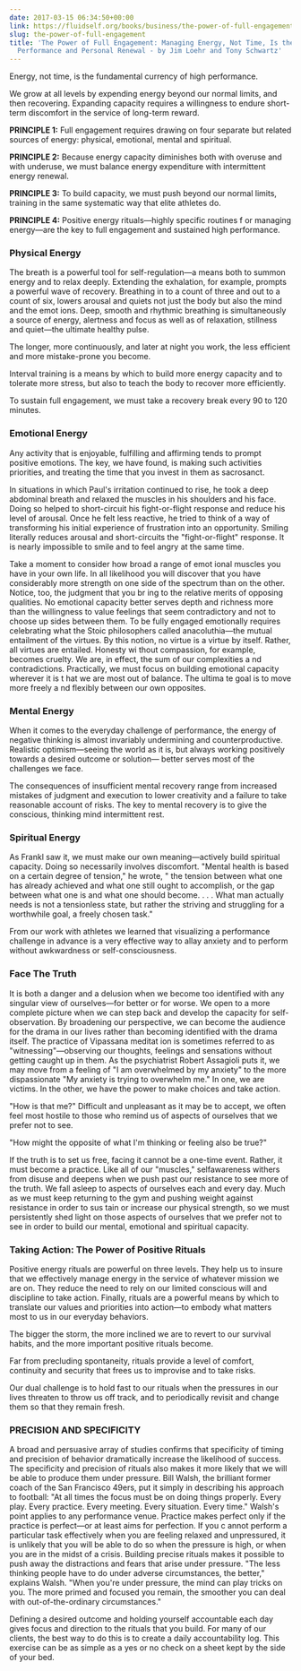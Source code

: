 ```yaml
---
date: 2017-03-15 06:34:50+00:00
link: https://fluidself.org/books/business/the-power-of-full-engagement
slug: the-power-of-full-engagement
title: 'The Power of Full Engagement: Managing Energy, Not Time, Is the Key to High
  Performance and Personal Renewal - by Jim Loehr and Tony Schwartz'
---
```


Energy, not time, is the fundamental currency of high performance.

We grow at all levels by expending energy beyond our normal limits, and then recovering. Expanding capacity requires a willingness to endure short-term discomfort in the service of long-term reward.

**PRINCIPLE 1:** Full engagement requires drawing on four separate but related sources of energy: physical, emotional, mental and spiritual.

**PRINCIPLE 2:** Because energy capacity diminishes both with overuse and with underuse, we must balance energy expenditure with intermittent energy renewal.

**PRINCIPLE 3:** To build capacity, we must push beyond our normal limits, training in the same systematic way that elite athletes do.

**PRINCIPLE 4:** Positive energy rituals—highly specific routines f or managing energy—are the key to full engagement and sustained high performance.

### Physical Energy

The breath is a powerful tool for self-regulation—a means both to summon energy and to relax deeply. Extending the exhalation, for example, prompts a powerful wave of recovery. Breathing in to a count of three and out to a count of six, lowers arousal and quiets not just the body but also the mind and the emot ions. Deep, smooth and rhythmic breathing is simultaneously a source of energy, alertness and focus as well as of relaxation, stillness and quiet—the ultimate healthy pulse.

The longer, more continuously, and later at night you work, the less efficient and more mistake-prone you become.

Interval training is a means by which to build more energy capacity and to tolerate more stress, but also to teach the body to recover more efficiently.

To sustain full engagement, we must take a recovery break every 90 to 120 minutes.

### Emotional Energy

Any activity that is enjoyable, fulfilling and affirming tends to prompt positive emotions. The key, we have found, is making such activities priorities, and treating the time that you invest in them as sacrosanct.

In situations in which Paul's irritation continued to rise, he took a deep abdominal breath and relaxed the muscles in his shoulders and his face. Doing so helped to short-circuit his fight-or-flight response and reduce his level of arousal. Once he felt less reactive, he tried to think of a way of transforming his initial experience of frustration into an opportunity. Smiling literally reduces arousal and short-circuits the "fight-or-flight" response. It is nearly impossible to smile and to feel angry at the same time.

Take a moment to consider how broad a range of emot ional muscles you have in your own life. In all likelihood you will discover that you have considerably more strength on one side of the spectrum than on the other. Notice, too, the judgment that you br ing to the relative merits of opposing qualities. No emotional capacity better serves depth and richness more than the willingness to value feelings that seem contradictory and not to choose up sides between them. To be fully engaged emotionally requires celebrating what the Stoic philosophers called anacoluthia—the mutual entailment of the virtues. By this notion, no virtue is a virtue by itself. Rather, all virtues are entailed. Honesty wi thout compassion, for example, becomes cruelty. We are, in effect, the sum of our complexities a nd contradictions. Practically, we must focus on building emotional capacity wherever it is t hat we are most out of balance. The ultima te goal is to move more freely a nd flexibly between our own opposites.

### Mental Energy

When it comes to the everyday challenge of performance, the energy of negative thinking is almost invariably undermining and counterproductive. Realistic optimism—seeing the world as it is, but always working positively towards a desired outcome or solution— better serves most of the challenges we face.

The consequences of insufficient mental recovery range from increased mistakes of judgment and execution to lower creativity and a failure to take reasonable account of risks. The key to mental recovery is to give the conscious, thinking mind intermittent rest.

### Spiritual Energy

As Frankl saw it, we must make our own meaning—actively build spiritual capacity. Doing so necessarily involves discomfort. "Mental health is based on a certain degree of tension," he wrote, " the tension between what one has already achieved and what one still ought to accomplish, or the gap between what one is and what one should become. . . . What man actually needs is not a tensionless state, but rather the striving and struggling for a worthwhile goal, a freely chosen task."

From our work with athletes we learned that visualizing a performance challenge in advance is a very effective way to allay anxiety and to perform without awkwardness or self-consciousness.

### Face The Truth

It is both a danger and a delusion when we become too identified with any singular view of ourselves—for better or for worse. We open to a more complete picture when we can step back and develop the capacity for self-observation. By broadening our perspective, we can become the audience for the drama in our lives rather than becoming identified with the drama itself. The practice of Vipassana meditat ion is sometimes referred to as "witnessing"—observing our thoughts, feelings and sensations without getting caught up in them. As the psychiatrist Robert Assagioli puts it, we may move from a feeling of "I am overwhelmed by my anxiety" to the more dispassionate "My anxiety is trying to overwhelm me." In one, we are victims. In the other, we have the power to make choices and take action.

"How is that me?" Difficult and unpleasant as it may be to accept, we often feel most hostile to those who remind us of aspects of ourselves that we prefer not to see.

"How might the opposite of what I'm thinking or feeling also be true?"

If the truth is to set us free, facing it cannot be a one-time event. Rather, it must become a practice. Like all of our "muscles," selfawareness withers from disuse and deepens when we push past our resistance to see more of the truth. We fall asleep to aspects of ourselves each and every day. Much as we must keep returning to the gym and pushing weight against resistance in order to sus tain or increase our physical strength, so we must persistently shed light on those aspects of ourselves that we prefer not to see in order to build our mental, emotional and spiritual capacity.

### Taking Action: The Power of Positive Rituals

Positive energy rituals are powerful on three levels. They help us to insure that we effectively manage energy in the service of whatever mission we are on. They reduce the need to rely on our limited conscious will and discipline to take action. Finally, rituals are a powerful means by which to translate our values and priorities into action—to embody what matters most to us in our everyday behaviors.

The bigger the storm, the more inclined we are to revert to our survival habits, and the more important positive rituals become.

Far from precluding spontaneity, rituals provide a level of comfort, continuity and security that frees us to improvise and to take risks.

Our dual challenge is to hold fast to our rituals when the pressures in our lives threaten to throw us off track, and to periodically revisit and change them so that they remain fresh.

### PRECISION AND SPECIFICITY

A broad and persuasive array of studies confirms that specificity of timing and precision of behavior dramatically increase the likelihood of success. The specificity and precision of rituals also makes it more likely that we will be able to produce them under pressure. Bill Walsh, the brilliant former coach of the San Francisco 49ers, put it simply in describing his approach to football: "At all times the focus must be on doing things properly. Every play. Every practice. Every meeting. Every situation. Every time." Walsh's point applies to any performance venue. Practice makes perfect only if the practice is perfect—or at least aims for perfection. If you c annot perform a particular task effectively when you are feeling relaxed and unpressured, it is unlikely that you will be able to do so when the pressure is high, or when you are in the midst of a crisis. Building precise rituals makes it possible to push away the distractions and fears that arise under pressure. "The less thinking people have to do under adverse circumstances, the better," explains Walsh. "When you're under pressure, the mind can play tricks on you. The more primed and focused you remain, the smoother you can deal with out-of-the-ordinary circumstances."

Defining a desired outcome and holding yourself accountable each day gives focus and direction to the rituals that you build. For many of our clients, the best way to do this is to create a daily accountability log. This exercise can be as simple as a yes or no check on a sheet kept by the side of your bed.
